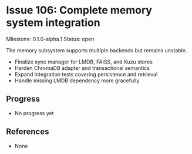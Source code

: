 # Issue 106: Complete memory system integration
Milestone: 0.1.0-alpha.1
Status: open


The memory subsystem supports multiple backends but remains unstable.

- Finalize sync manager for LMDB, FAISS, and Kuzu stores
- Harden ChromaDB adapter and transactional semantics
- Expand integration tests covering persistence and retrieval
- Handle missing LMDB dependency more gracefully

## Progress

- No progress yet

## References

- None
